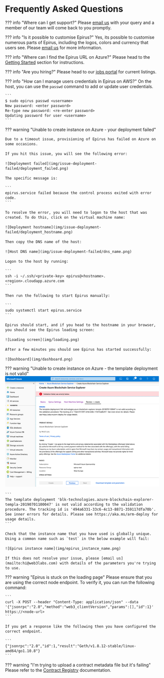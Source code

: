 # Frequently Asked Questions

??? info "Where can I get support?"
    Please [email us](mailto:support@web3labs.com) with your query and a member of our team will come back to you promptly.

??? info "Is it possible to customise Epirus?"
    Yes, its possible to customise numerous parts of Epirus, including the logos, colors and currency that users see. Please [email us](mailto:support@web3labs.com) for more information.
    
??? info "Where can I find the Epirus URL on Azure?"
    Please head to the [Getting Started](getting_started.md#azure) section for instructions.
    
??? info "Are you hiring?"
    Please head to our [jobs portal](https://web3labs.workable.com/) for current listings.

??? info "How can I manage users credentials in Epirus on AWS?"
    On the host, you can use the `passwd` command to add or update user credentials.

    ```
    $ sudo epirus passwd <username>
    New password: <enter password>
    Re-type new password: <re-enter password>
    Updating password for user <username>
    ```
??? warning "Unable to create instance on Azure - your deployment failed"

    Due to a timeout issue, provisioning of Epirus has failed on Azure on some occasions.
    
    If you hit this issue, you will see the following error:
    
    ![Deployment failed](img/issue-deployment-failed/deployment_failed.png)
    
    The specific message is:

	```
	epirus.service failed because the control process exited with error code.
	```

    To resolve the error, you will need to logon to the host that was created. To do this, click on the virtual machine name:
    
    ![Deployment hostname](img/issue-deployment-failed/deployment_hostname.png)
    
    Then copy the DNS name of the host:
    
    ![Host DNS name](img/issue-deployment-failed/dns_name.png)
    
    Logon to the host by running:

    ```
    ssh -i ~/.ssh/<private-key> epirus@<hostname>.<region>.cloudapp.azure.com
    ```

    Then run the following to start Epirus manually:

    ```
    sudo systemctl start epirus.service
    ```

    Epirus should start, and if you head to the hostname in your browser, you should see the Epirus loading screen:
    
    ![Loading screen](img/loading.png)
    
    After a few minutes you should see Epirus has started successfully:
    
    ![Dashboard](img/dashboard.png)

??? warning "Unable to create instance on Azure - the template deployment is not valid"
    ![Azure creation error](img/azure_create_error.png)
    
    ```
    The template deployment 'blk-technologies.azure-blockchain-explorer-templa-20190701100047' is not valid according to the validation procedure. The tracking id is '494a6331-33c6-4c13-8871-359117dfa70b'. See inner errors for details. Please see https://aka.ms/arm-deploy for usage details.
    ```

	Check that the instance name that you have used is globally unique. Using a common name such as `test` in the below example will fail:

	![Epirus instance name](img/epirus_instance_name.png)

	If this does not resolve your issue, please [email us](mailto:hi@web3labs.com) with details of the parameters you're trying to use.

??? warning "Epirus is stuck on the loading page"
    Please ensure that you are using the correct node endpoint. To verify it, you can run the following command:
    
    ```
    curl -X POST --header "Content-Type: application/json" --data '{"jsonrpc":"2.0","method":"web3_clientVersion","params":[],"id":1}' https://<node-url>
    ```
    
    If you get a response like the following then you have configured the correct endpoint.
    
    ```
    {"jsonrpc":"2.0","id":1,"result":"Geth/v1.8.12-stable/linux-amd64/go1.10.8"}
    ```

??? warning "I'm trying to upload a contract metadata file but it's failing"
    Please refer to the [Contract Registry](metadata.md) documentation.
